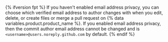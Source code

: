 {% ifversion fpt %}
If you haven't enabled email address privacy, you can choose which verified email address to author changes with when you edit, delete, or create files or merge a pull request on
{% data variables.product.product_name %}. If you enabled email address privacy, then the commit author email address cannot be changed and is `<username>@users.noreply.github.com` by default.
{% endif %}

